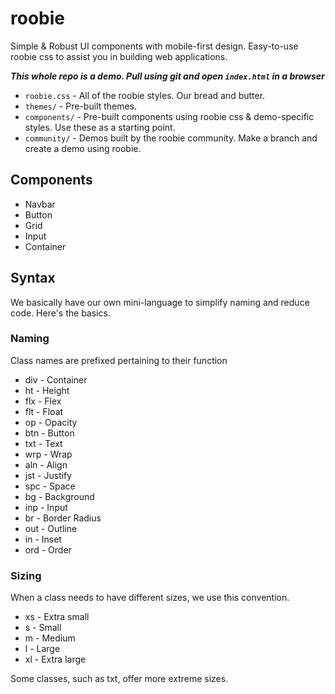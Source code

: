 # roobie

Simple & Robust UI components with mobile-first design.  Easy-to-use roobie css to assist you in building web applications.

***This whole repo is a demo.  Pull using git and open ```index.html``` in a browser***

- ```roobie.css``` - All of the roobie styles.  Our bread and butter.
- ```themes/``` - Pre-built themes.
- ```components/``` - Pre-built components using roobie css & demo-specific styles.  Use these as a starting point.
- ```community/``` - Demos built by the roobie community.  Make a branch and create a demo using roobie.

## Components

- Navbar
- Button
- Grid
- Input
- Container

## Syntax

We basically have our own mini-language to simplify naming and reduce code.  Here's the basics.

### Naming

Class names are prefixed pertaining to their function

- div - Container
- ht - Height
- flx - Flex
- flt - Float
- op - Opacity
- btn - Button
- txt - Text
- wrp - Wrap
- aln - Align
- jst - Justify
- spc - Space
- bg - Background
- inp - Input
- br - Border Radius
- out - Outline
- in - Inset
- ord - Order

### Sizing

When a class needs to have different sizes, we use this convention. 

- xs - Extra small
- s - Small
- m - Medium
- l - Large
- xl - Extra large

Some classes, such as txt, offer more extreme sizes.